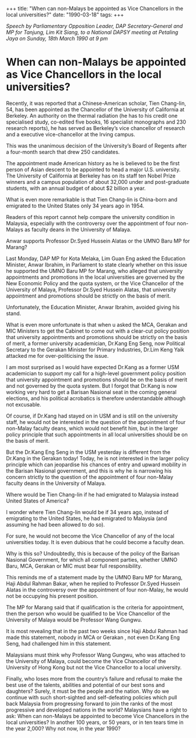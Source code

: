 +++ 
title: "When can non-Malays be appointed as Vice Chancellors in the local universities?"
date: "1990-03-18"
tags:
+++

_Speech by Parliamentary Opposition Leader, DAP Secretary-General and MP for Tanjung, Lim Kit Siang, to a National DAPSY meeting at Petaling Jaya on Sunday, 18th March 1990 at 9 pm_

# When can non-Malays be appointed as Vice Chancellors in the local universities?

Recently, it was reported that a Chinese-American scholar, Tien Chang-lin, 54, has been appointed as the Chancellor of the University of California at Berkeley. An authority on the thermal radiation (he has to his credit one specialised study, co-edited five books, 16 specialist monographs and 230 research reports), he has served as Berkeley’s vice chancellor of research and a executive vice-chancellor at the Irving campus.</u>

This was the unanimous decision of the University’s Board of Regents after a four-month search that drew 250 candidates.

The appointment made American history as he is believed to be the first person of Asian descent to be appointed to head a major U.S. university. The University of California at Berkeley has on its staff ten Nobel Prize winners and a campus population of about 32,000 under and post-graduate students, with an annual budget of about $2 billion a year.

What is even more remarkable is that Tien Chang-lin is China-born and emigrated to the United States only 34 years ago in 1954.

Readers of this report cannot help compare the university condition in Malaysia, especially with the controversy over the appointment of four non-Malays as faculty deans in the University of Malaya.

Anwar supports Professor Dr.Syed Hussein Alatas or the UMNO Baru MP for Marang?

Last Monday, DAP MP for Kota Melaka, Lim Guan Eng asked the Education Minister, Anwar Ibrahim, in Parliament to state clearly whether on this issue he supported the UMNO Baru MP for Marang, who alleged that university appointments and promotions in the local universities are governed by the New Economic Policy and the quota system, or the Vice Chancellor of the University of Malaya, Professor Dr.Syed Hussein Alatas, that university appointment and promotions should be strictly on the basis of merit.

Unfortunately, the Education Minister, Anwar Ibrahim, avoided giving his stand.

What is even more unfortunate is that when u asked the MCA, Gerakan and MIC Ministers to 
get the Cabinet to come out with a clear-cut policy position that university appointments and promotions should be strictly on the basis of merit, a former university academician, Dr.Kang Eng Seng, now Political Secretary to the Gerakan Minister for Primary Industries, Dr.Lim Keng Yaik attacked me for over-politicising the issue.

I am most surprised as I would have expected Dr.Kang as a former USM academician to support my call for a high-level government policy position that university appointment and promotions should be on the basis of merit and not governed by the quota system. But I forgot that Dr.Kang is now working very hard to get a Barisan Nasional seat in the coming general elections, and his political acrobatics is therefore understandable although not excusable.

Of course, if Dr.Kang had stayed on in USM and is still on the university staff, he would not be interested in the question of the appointment of four non-Malay faculty deans, which would not benefit him, but in the larger policy principle that such appointments in all local universities should be on the basis of merit.

But the Dr.Kang Eng Seng in the USM yesterday is different from the Dr.Kang in the Gerakan today! Today, he is not interested in the larger policy principle which can jeopardise his chances of entry and upward mobility in the Barisan Nasional government, and this is why he is narrowing his concern strictly to the question of the appointment of four non-Malay faculty deans in the University of Malaya.

Where would be Tien Chang-lin if he had emigrated to Malaysia instead United States of America?

I wonder where Tien Chang-lin would be if 34 years ago, instead of emigrating to the United States, he had emigrated to Malaysia (and assuming he had been allowed to do so).

For sure, he would not become the Vice Chancellor of any of the local universities today. It is even dubious that he could become a faculty dean.

Why is this so? Undoubtedly, this is because of the policy of the Barisan Nasional Government, for which all component parties, whether UMNO Baru, MCA, Gerakan or MIC must bear full responsibility.

This reminds me of a statement made by the UMNO Baru MP for Marang, Haji Abdul Rahman Bakar, when he replied to Professor Dr.Syed Hussein Alatas in the controversy over the appointment of four non-Malay, he would not be occupying his present position.

The MP for Marang said that if qualification is the criteria for appointment, then the person who would be qualified to be Vice Chancellor of the University of Malaya would be Professor Wang Gungwu.

It is most revealing that in the past two weeks since Haji Abdul Rahman had made this statement, nobody in MCA or Gerakan , not even Dr.Kang Eng Seng, had challenged him in this statement.

Malaysians must think why Professor Wang Gungwu, who was attached to the University of Malaya, could become the Vice Chancellor of the University of Hong Kong but not the Vice Chancellor to a local university.

Finally, who loses more from the country’s failure and refusal to make the best use of the talents, abilities and potential of our best sons and daughters? Surely, it must be the people and the nation. Why do we continue with such short-sighted and self-defeating policies which pull back Malaysia from progressing forward to join the ranks of the most progressive and developed nations in the world?
Malaysians have a right to ask: When can non-Malays be appointed to become Vice Chancellors in the local universities? In another 100 years, or 50 years, or in ten tears time in the year 2,000? Why not now, in the year 1990? 
 
